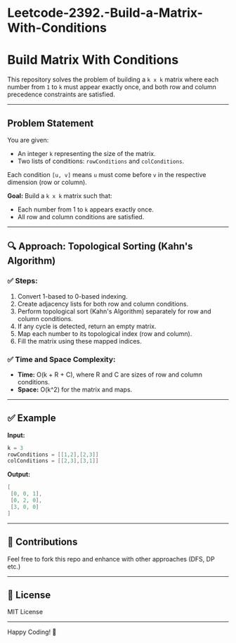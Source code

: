 # Leetcode-2392.-Build-a-Matrix-With-Conditions
# Build Matrix With Conditions

This repository solves the problem of building a `k x k` matrix where each number from `1` to `k` must appear exactly once, and both row and column precedence constraints are satisfied.

---

## Problem Statement
You are given:
- An integer `k` representing the size of the matrix.
- Two lists of conditions: `rowConditions` and `colConditions`.

Each condition `[u, v]` means `u` must come before `v` in the respective dimension (row or column).

**Goal:** Build a `k x k` matrix such that:
- Each number from 1 to `k` appears exactly once.
- All row and column conditions are satisfied.

---

## 🔍 Approach: Topological Sorting (Kahn's Algorithm)

### ✅ Steps:
1. Convert 1-based to 0-based indexing.
2. Create adjacency lists for both row and column conditions.
3. Perform topological sort (Kahn's Algorithm) separately for row and column conditions.
4. If any cycle is detected, return an empty matrix.
5. Map each number to its topological index (row and column).
6. Fill the matrix using these mapped indices.

### ✅ Time and Space Complexity:
- **Time:** O(k + R + C), where R and C are sizes of row and column conditions.
- **Space:** O(k^2) for the matrix and maps.

---

## ✅ Example
**Input:**
```cpp
k = 3
rowConditions = [[1,2],[2,3]]
colConditions = [[2,3],[3,1]]
```
**Output:**
```cpp
[
 [0, 0, 1],
 [0, 2, 0],
 [3, 0, 0]
]
```

---

## 🤝 Contributions
Feel free to fork this repo and enhance with other approaches (DFS, DP etc.)

---

## 📜 License
MIT License

---

Happy Coding! 🚀
